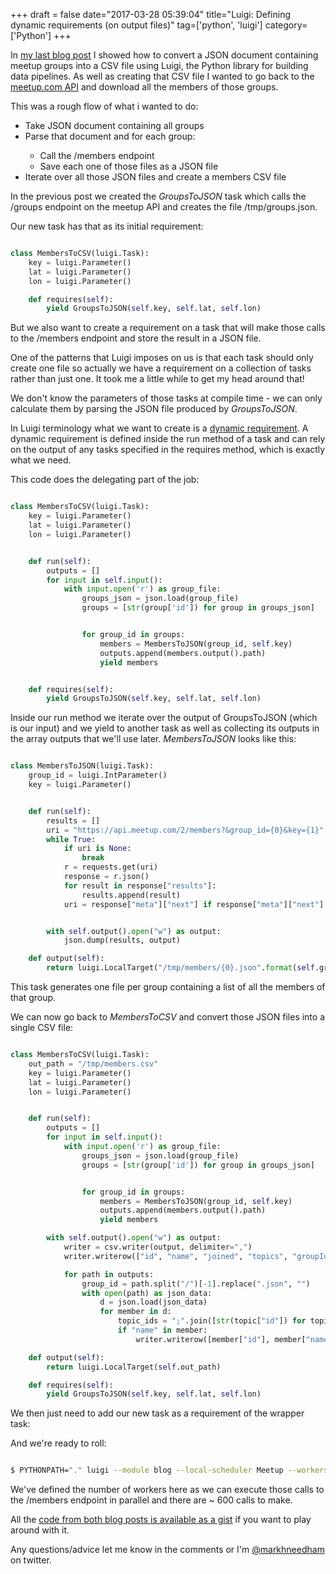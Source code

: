 +++
draft = false
date="2017-03-28 05:39:04"
title="Luigi: Defining dynamic requirements (on output files)"
tag=['python', 'luigi']
category=['Python']
+++

<p>In <a href="http://www.markhneedham.com/blog/2017/03/25/luigi-externalprogramtask-example-converting-json-csv/">my last blog post</a> I showed how to convert a JSON document containing meetup groups into a CSV file using Luigi, the Python library for building data pipelines. As well as creating that CSV file I wanted to go back to the <a href="https://www.meetup.com/meetup_api/">meetup.com API</a> and download all the members of those groups.</p>



<p>This was a rough flow of what i wanted to do:</p>



<ul>
<li>
Take JSON document containing all groups
</li>
<li>
Parse that document and for each group:
</li>
<ul>
<li>
Call the /members endpoint
</li>
<li>
Save each one of those files as a JSON file
</li>
</ul>
<li>
Iterate over all those JSON files and create a members CSV file
</li>
</ul>


<p>In the previous post we created the <cite>GroupsToJSON</cite> task which calls the /groups endpoint on the meetup API and creates the file /tmp/groups.json.</p>



<p>Our new task has that as its initial requirement:</p>



~~~python

class MembersToCSV(luigi.Task):
    key = luigi.Parameter()
    lat = luigi.Parameter()
    lon = luigi.Parameter()

    def requires(self):
        yield GroupsToJSON(self.key, self.lat, self.lon)
~~~

<p>But we also want to create a requirement on a task that will make those calls to the /members endpoint and store the result in a JSON file.</p>



<p>One of the patterns that Luigi imposes on us is that each task should only create one file so actually we have a requirement on a collection of tasks rather than just one. It took me a little while to get my head around that!</p>



<p>We don't know the parameters of those tasks at compile time - we can only calculate them by parsing the JSON file produced by <cite>GroupsToJSON</cite>.</p>



<p>In Luigi terminology what we want to create is a <a href="http://luigi.readthedocs.io/en/stable/tasks.html#dynamic-dependencies">dynamic requirement</a>. A dynamic requirement is defined inside the run method of a task and can rely on the output of any tasks specified in the requires method, which is exactly what we need.</p>



<p>This code does the delegating part of the job:</p>



~~~python

class MembersToCSV(luigi.Task):
    key = luigi.Parameter()
    lat = luigi.Parameter()
    lon = luigi.Parameter()


    def run(self):
        outputs = []
        for input in self.input():
            with input.open('r') as group_file:
                groups_json = json.load(group_file)
                groups = [str(group['id']) for group in groups_json]


                for group_id in groups:
                    members = MembersToJSON(group_id, self.key)
                    outputs.append(members.output().path)
                    yield members


    def requires(self):
        yield GroupsToJSON(self.key, self.lat, self.lon)
~~~

<p>Inside our run method we iterate over the output of GroupsToJSON (which is our input) and we yield to another task as well as collecting its outputs in the array outputs that we'll use later.
<cite>MembersToJSON</cite> looks like this:</p>



~~~python

class MembersToJSON(luigi.Task):
    group_id = luigi.IntParameter()
    key = luigi.Parameter()


    def run(self):
        results = []
        uri = "https://api.meetup.com/2/members?&group_id={0}&key={1}".format(self.group_id, self.key)
        while True:
            if uri is None:
                break
            r = requests.get(uri)
            response = r.json()
            for result in response["results"]:
                results.append(result)
            uri = response["meta"]["next"] if response["meta"]["next"] else None


        with self.output().open("w") as output:
            json.dump(results, output)

    def output(self):
        return luigi.LocalTarget("/tmp/members/{0}.json".format(self.group_id))
~~~

<p>This task generates one file per group containing a list of all the members of that group.</p>



<p>We can now go back to <cite>MembersToCSV</cite> and convert those JSON files into a single CSV file:</p>



~~~python

class MembersToCSV(luigi.Task):
    out_path = "/tmp/members.csv"
    key = luigi.Parameter()
    lat = luigi.Parameter()
    lon = luigi.Parameter()


    def run(self):
        outputs = []
        for input in self.input():
            with input.open('r') as group_file:
                groups_json = json.load(group_file)
                groups = [str(group['id']) for group in groups_json]


                for group_id in groups:
                    members = MembersToJSON(group_id, self.key)
                    outputs.append(members.output().path)
                    yield members

        with self.output().open("w") as output:
            writer = csv.writer(output, delimiter=",")
            writer.writerow(["id", "name", "joined", "topics", "groupId"])

            for path in outputs:
                group_id = path.split("/")[-1].replace(".json", "")
                with open(path) as json_data:
                    d = json.load(json_data)
                    for member in d:
                        topic_ids = ";".join([str(topic["id"]) for topic in member["topics"]])
                        if "name" in member:
                            writer.writerow([member["id"], member["name"], member["joined"], topic_ids, group_id])

    def output(self):
        return luigi.LocalTarget(self.out_path)

    def requires(self):
        yield GroupsToJSON(self.key, self.lat, self.lon)
~~~


<p>
We then just need to add our new task as a requirement of the wrapper task:
</p>



<p>
And we're ready to roll:
</p>



~~~bash

$ PYTHONPATH="." luigi --module blog --local-scheduler Meetup --workers 3
~~~

<p>
We've defined the number of workers here as we can execute those calls to the /members endpoint in parallel and there are ~ 600 calls to make.
</p>
 

<p>
All the <a href="https://gist.github.com/mneedham/de3c67dd198e53303923cf40739fb74c">code from both blog posts is available as a gist</a> if you want to play around with it. 
</p>


<p>
Any questions/advice let me know in the comments or I'm <a href="https://twitter.com/markhneedham">@markhneedham</a> on twitter.
</p>

